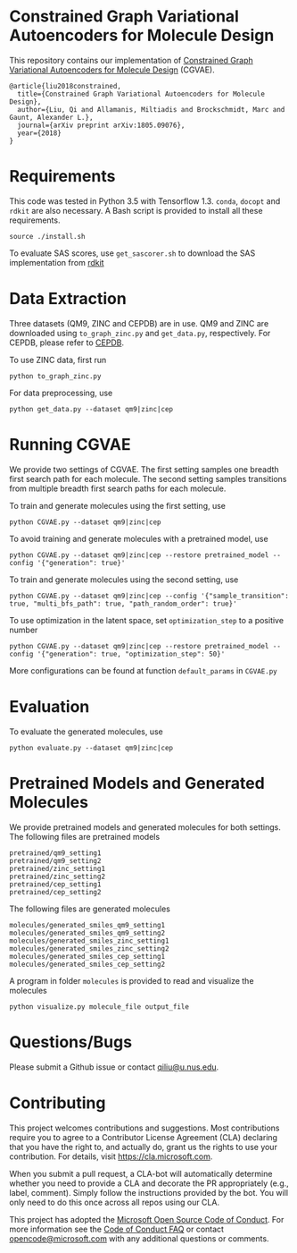 # Constrained Graph Variational Autoencoders for Molecule Design

This repository contains our implementation of [Constrained Graph Variational Autoencoders for Molecule Design](https://arxiv.org/abs/1805.09076) (CGVAE). 

```
@article{liu2018constrained,
  title={Constrained Graph Variational Autoencoders for Molecule Design},
  author={Liu, Qi and Allamanis, Miltiadis and Brockschmidt, Marc and Gaunt, Alexander L.},
  journal={arXiv preprint arXiv:1805.09076},
  year={2018}
}
```

# Requirements

This code was tested in Python 3.5 with Tensorflow 1.3. `conda`, `docopt` and `rdkit` are also necessary. A Bash script is provided to install all these requirements.

```
source ./install.sh
```

To evaluate SAS scores, use `get_sascorer.sh` to download the SAS implementation from [rdkit](https://github.com/rdkit/rdkit/tree/master/Contrib/SA_Score)

# Data Extraction

Three datasets (QM9, ZINC and CEPDB) are in use. QM9 and ZINC are downloaded using `to_graph_zinc.py` and `get_data.py`, respectively. For CEPDB, please refer to [CEPDB](http://cleanenergy.molecularspace.org/).

To use ZINC data, first run 

```
python to_graph_zinc.py
```

For data preprocessing, use

```
python get_data.py --dataset qm9|zinc|cep
```

# Running CGVAE

We provide two settings of CGVAE. The first setting samples one breadth first search path for each molecule. The second setting samples transitions from multiple breadth first search paths for each molecule. 

To train and generate molecules using the first setting, use

```
python CGVAE.py --dataset qm9|zinc|cep
```

To avoid training and generate molecules with a pretrained model, use

```
python CGVAE.py --dataset qm9|zinc|cep --restore pretrained_model --config '{"generation": true}'
```

To train and generate molecules using the second setting, use

```
python CGVAE.py --dataset qm9|zinc|cep --config '{"sample_transition": true, "multi_bfs_path": true, "path_random_order": true}'
```

To use optimization in the latent space, set `optimization_step` to a positive number

```
python CGVAE.py --dataset qm9|zinc|cep --restore pretrained_model --config '{"generation": true, "optimization_step": 50}'
```

More configurations can be found at function `default_params` in `CGVAE.py`

# Evaluation

To evaluate the generated molecules, use

```
python evaluate.py --dataset qm9|zinc|cep
```

# Pretrained Models and Generated Molecules

We provide pretrained models and generated molecules for both settings. The following files are pretrained models

```
pretrained/qm9_setting1
pretrained/qm9_setting2
pretrained/zinc_setting1
pretrained/zinc_setting2
pretrained/cep_setting1
pretrained/cep_setting2
```

The following files are generated molecules

```
molecules/generated_smiles_qm9_setting1
molecules/generated_smiles_qm9_setting2
molecules/generated_smiles_zinc_setting1
molecules/generated_smiles_zinc_setting2
molecules/generated_smiles_cep_setting1
molecules/generated_smiles_cep_setting2
```

A program in folder `molecules` is provided to read and visualize the molecules

```
python visualize.py molecule_file output_file
```

# Questions/Bugs

Please submit a Github issue or contact [qiliu@u.nus.edu](mailto:qiliu@u.nus.edu).

# Contributing

This project welcomes contributions and suggestions.  Most contributions require you to agree to a
Contributor License Agreement (CLA) declaring that you have the right to, and actually do, grant us
the rights to use your contribution. For details, visit https://cla.microsoft.com.

When you submit a pull request, a CLA-bot will automatically determine whether you need to provide
a CLA and decorate the PR appropriately (e.g., label, comment). Simply follow the instructions
provided by the bot. You will only need to do this once across all repos using our CLA.

This project has adopted the [Microsoft Open Source Code of Conduct](https://opensource.microsoft.com/codeofconduct/).
For more information see the [Code of Conduct FAQ](https://opensource.microsoft.com/codeofconduct/faq/) or
contact [opencode@microsoft.com](mailto:opencode@microsoft.com) with any additional questions or comments.
